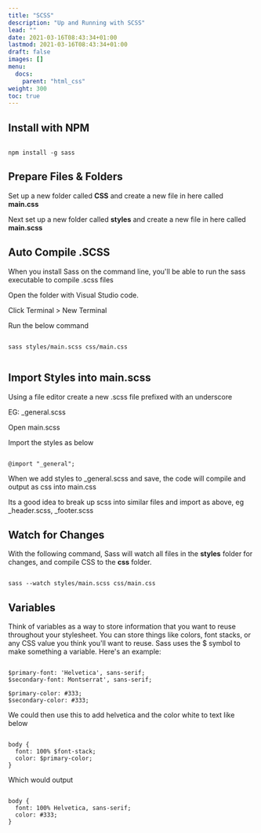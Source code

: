 ```yaml
---
title: "SCSS"
description: "Up and Running with SCSS"
lead: ""
date: 2021-03-16T08:43:34+01:00
lastmod: 2021-03-16T08:43:34+01:00
draft: false
images: []
menu:
  docs:
    parent: "html_css"
weight: 300
toc: true
---
```


## Install with NPM

```

npm install -g sass

```


## Prepare Files & Folders

Set up a new folder called **CSS** and create a new file in here called **main.css**

Next set up a new folder called **styles** and create a new file in here called **main.scss**


## Auto Compile .SCSS

When you install Sass on the command line, you'll be able to run the sass executable to compile .scss files

Open the folder with Visual Studio code.

Click Terminal > New Terminal

Run the below command


```

sass styles/main.scss css/main.css


```

## Import Styles into main.scss

Using a file editor create a new .scss file prefixed with an underscore

EG: _general.scss

Open main.scss

Import the styles as below

```

@import "_general";

```

When we add styles to _general.scss and save, the code will compile and output as css into main.css

Its a good idea to break up scss into similar files and import as above, eg _header.scss, _footer.scss


## Watch for Changes

With the following command, Sass will watch all files in the **styles** folder for changes, and compile CSS to the **css** folder.

```

sass --watch styles/main.scss css/main.css

```

## Variables

Think of variables as a way to store information that you want to reuse throughout your stylesheet. You can store things like colors, font stacks, or any CSS value you think you'll want to reuse. Sass uses the $ symbol to make something a variable. Here's an example:

```

$primary-font: 'Helvetica', sans-serif;
$secondary-font: Montserrat', sans-serif;

$primary-color: #333;
$secondary-color: #333;

```

We could then use this to add helvetica and the color white to text like below

```

body {
  font: 100% $font-stack;
  color: $primary-color;
}

```

Which would output

```

body {
  font: 100% Helvetica, sans-serif;
  color: #333;
}

```